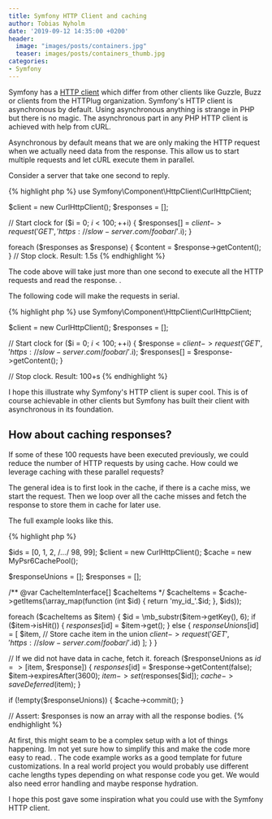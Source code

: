 ```yaml
---
title: Symfony HTTP Client and caching
author: Tobias Nyholm
date: '2019-09-12 14:35:00 +0200'
header: 
  image: "images/posts/containers.jpg"
  teaser: images/posts/containers_thumb.jpg
categories:
- Symfony
--- 
```


Symfony has a [HTTP client](https://symfony.com/doc/current/components/http_client.html) which differ from other clients
like Guzzle, Buzz or clients from the HTTPlug organization. Symfony's HTTP client is asynchronous by default. Using 
asynchronous anything is strange in PHP but there is no magic. The asynchronous part in any PHP HTTP client is achieved 
with help from cURL. 

Asynchronous by default means that we are only making the HTTP request when we actually need data from the response. This
allow us to start multiple requests and let cURL execute them in parallel. 

Consider a server that take one second to reply. 

{% highlight php %}
use Symfony\Component\HttpClient\CurlHttpClient;

$client = new CurlHttpClient();
$responses = [];

// Start clock
for ($i = 0; $i < 100; ++$i) {
    $responses[] = $client->request('GET', 'https://slow-server.com/foobar/'.$i);
}

foreach ($responses as $response) {
    $content = $response->getContent();
}
// Stop clock. Result: 1.5s
{% endhighlight %}

The code above will take just more than one second to execute all the HTTP requests and read the response. . 

The following code will make the requests in serial. 

{% highlight php %}
use Symfony\Component\HttpClient\CurlHttpClient;

$client = new CurlHttpClient();
$responses = [];

// Start clock
for ($i = 0; $i < 100; ++$i) {
    $response = $client->request('GET', 'https://slow-server.com/foobar/'.$i);
    $responses[] = $response->getContent();
}

// Stop clock. Result: 100+s
{% endhighlight %}

I hope this illustrate why Symfony's HTTP client is super cool. This is of course achievable in other clients but
Symfony has built their client with asynchronous in its foundation.  

## How about caching responses?

If some of these 100 requests have been executed previously, we could reduce the number of HTTP requests by using cache.
How could we leverage caching with these parallel requests?

The general idea is to first look in the cache, if there is a cache miss, we start the request. Then we loop over all the
cache misses and fetch the response to store them in cache for later use. 

The full example looks like this. 

{% highlight php %}

$ids = [0, 1, 2, /*...*/ 98, 99];
$client = new CurlHttpClient();
$cache = new MyPsr6CachePool();

$responseUnions = [];
$responses = [];

/** @var CacheItemInterface[] $cacheItems */
$cacheItems = $cache->getItems(\array_map(function (int $id) {
    return 'my_id_'.$id;
}, $ids));

foreach ($cacheItems as $item) {
    $id = \mb_substr($item->getKey(), 6);
    if ($item->isHit()) {
        $responses[$id] = $item->get();
    } else {
        $responseUnions[$id] = [
            $item, // Store cache item in the union
            $client->request('GET', 'https://slow-server.com/foobar/'.$id)
        ];
    }
}

// If we did not have data in cache, fetch it.
foreach ($responseUnions as $id => [$item, $response]) {
    $responses[$id] = $response->getContent(false);
    $item->expiresAfter(3600);
    $item->set($responses[$id]);
    $cache->saveDeferred($item);
}

if (!empty($responseUnions)) {
    $cache->commit();
}

// Assert: $responses is now an array with all the response bodies. 
{% endhighlight %}

At first, this might seam to be a complex setup with a lot of things happening. Im not yet sure how to simplify this and
make the code more easy to read. . The code example works as a good template for future customizations. In a real world 
project you would probably use different cache lengths types depending on what response code you get. We would also need 
error handling and maybe response hydration. 

I hope this post gave some inspiration what you could use with the Symfony HTTP client. 
